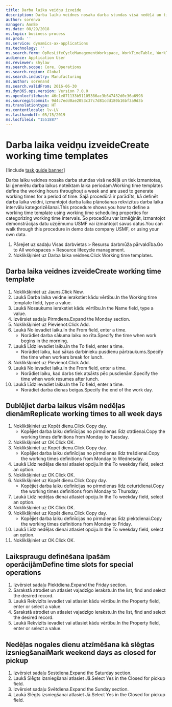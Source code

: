 ```yaml
---
title: Darba laika veidņu izveide
description: Darba laiku veidnes nosaka darba stundas visā nedēļā un tiek izmantotas, lai ģenerētu darba laikus noteiktam laika periodam.
author: sorenva
manager: AnnBe
ms.date: 08/29/2018
ms.topic: business-process
ms.prod: ''
ms.service: dynamics-ax-applications
ms.technology: ''
ms.search.form: OpResLifeCycleManagementWorkspace, WorkTimeTable, WorkTimeCopyDayDialog
audience: Application User
ms.reviewer: shylaw
ms.search.scope: Core, Operations
ms.search.region: Global
ms.search.industry: Manufacturing
ms.author: sorenand
ms.search.validFrom: 2016-06-30
ms.dyn365.ops.version: Version 7.0.0
ms.openlocfilehash: 46c1e871133b51105386ac3b647432d0c36a6998
ms.sourcegitcommit: 9d4c7edd0ae2053c37c7d81cdd180b16bf3a9d3b
ms.translationtype: HT
ms.contentlocale: lv-LV
ms.lasthandoff: 05/15/2019
ms.locfileid: "1551887"
---
```

# <a name="create-working-time-templates"></a><span data-ttu-id="1c719-103">Darba laika veidņu izveide</span><span class="sxs-lookup"><span data-stu-id="1c719-103">Create working time templates</span></span>

[!include [task guide banner](../../includes/task-guide-banner.md)]

<span data-ttu-id="1c719-104">Darba laiku veidnes nosaka darba stundas visā nedēļā un tiek izmantotas, lai ģenerētu darba laikus noteiktam laika periodam.</span><span class="sxs-lookup"><span data-stu-id="1c719-104">Working time templates define the working hours throughout a week and are used to generate working times for a period of time.</span></span> <span data-ttu-id="1c719-105">Šajā procedūrā ir parādīts, kā definēt darba laika veidni, izmantojot darba laika plānošanas rekvizītus darba laika intervālu kategorizēšanai.</span><span class="sxs-lookup"><span data-stu-id="1c719-105">This procedure shows you how to define a working time template using working time scheduling properties for categorizing working time intervals.</span></span> <span data-ttu-id="1c719-106">Šo procedūru var izmēģināt, izmantojot demonstrācijas datu uzņēmumu USMF vai izmantojot savus datus.</span><span class="sxs-lookup"><span data-stu-id="1c719-106">You can walk through this procedure in demo data company USMF, or using your own data.</span></span>

1. <span data-ttu-id="1c719-107">Pārejiet uz sadaļu Visas darbvietas > Resursu darbmūža pārvaldība.</span><span class="sxs-lookup"><span data-stu-id="1c719-107">Go to All workspaces > Resource lifecycle management.</span></span>
2. <span data-ttu-id="1c719-108">Noklikšķiniet uz Darba laika veidnes.</span><span class="sxs-lookup"><span data-stu-id="1c719-108">Click Working time templates.</span></span>

## <a name="create-working-time-template"></a><span data-ttu-id="1c719-109">Darba laika veidnes izveide</span><span class="sxs-lookup"><span data-stu-id="1c719-109">Create working time template</span></span>
1. <span data-ttu-id="1c719-110">Noklikšķiniet uz Jauns.</span><span class="sxs-lookup"><span data-stu-id="1c719-110">Click New.</span></span>
2. <span data-ttu-id="1c719-111">Laukā Darba laika veidne ierakstiet kādu vērtību.</span><span class="sxs-lookup"><span data-stu-id="1c719-111">In the Working time template field, type a value.</span></span>
3. <span data-ttu-id="1c719-112">Laukā Nosaukums ierakstiet kādu vērtību.</span><span class="sxs-lookup"><span data-stu-id="1c719-112">In the Name field, type a value.</span></span>
4. <span data-ttu-id="1c719-113">Izvērsiet sadaļu Pirmdiena.</span><span class="sxs-lookup"><span data-stu-id="1c719-113">Expand the Monday section.</span></span>
5. <span data-ttu-id="1c719-114">Noklikšķiniet uz Pievienot.</span><span class="sxs-lookup"><span data-stu-id="1c719-114">Click Add.</span></span>
6. <span data-ttu-id="1c719-115">Laukā No ievadiet laiku.</span><span class="sxs-lookup"><span data-stu-id="1c719-115">In the From field, enter a time.</span></span>
    * <span data-ttu-id="1c719-116">Norādiet darba sākuma laiku no rīta.</span><span class="sxs-lookup"><span data-stu-id="1c719-116">Specify the time when work begins in the morning.</span></span>  
7. <span data-ttu-id="1c719-117">Laukā Līdz ievadiet laiku.</span><span class="sxs-lookup"><span data-stu-id="1c719-117">In the To field, enter a time.</span></span>
    * <span data-ttu-id="1c719-118">Norādiet laiku, kad sākas darbinieku pusdienu pārtraukums.</span><span class="sxs-lookup"><span data-stu-id="1c719-118">Specify the time when workers break for lunch.</span></span>  
8. <span data-ttu-id="1c719-119">Noklikšķiniet uz Pievienot.</span><span class="sxs-lookup"><span data-stu-id="1c719-119">Click Add.</span></span>
9. <span data-ttu-id="1c719-120">Laukā No ievadiet laiku.</span><span class="sxs-lookup"><span data-stu-id="1c719-120">In the From field, enter a time.</span></span>
    * <span data-ttu-id="1c719-121">Norādiet laiku, kad darbs tiek atsākts pēc pusdienām.</span><span class="sxs-lookup"><span data-stu-id="1c719-121">Specify the time when work resumes after lunch.</span></span>  
10. <span data-ttu-id="1c719-122">Laukā Līdz ievadiet laiku.</span><span class="sxs-lookup"><span data-stu-id="1c719-122">In the To field, enter a time.</span></span>
    * <span data-ttu-id="1c719-123">Norādiet darba dienas beigas.</span><span class="sxs-lookup"><span data-stu-id="1c719-123">Specify the end of the work day.</span></span>  

## <a name="replicate-working-times-to-all-week-days"></a><span data-ttu-id="1c719-124">Dublējiet darba laikus visām nedēļas dienām</span><span class="sxs-lookup"><span data-stu-id="1c719-124">Replicate working times to all week days</span></span>
1. <span data-ttu-id="1c719-125">Noklikšķiniet uz Kopēt dienu.</span><span class="sxs-lookup"><span data-stu-id="1c719-125">Click Copy day.</span></span>
    * <span data-ttu-id="1c719-126">Kopējiet darba laiku definīcijas no pirmdienas līdz otrdienai.</span><span class="sxs-lookup"><span data-stu-id="1c719-126">Copy the working times definitions from Monday to Tuesday.</span></span>  
2. <span data-ttu-id="1c719-127">Noklikšķiniet uz OK.</span><span class="sxs-lookup"><span data-stu-id="1c719-127">Click OK.</span></span>
3. <span data-ttu-id="1c719-128">Noklikšķiniet uz Kopēt dienu.</span><span class="sxs-lookup"><span data-stu-id="1c719-128">Click Copy day.</span></span>
    * <span data-ttu-id="1c719-129">Kopējiet darba laiku definīcijas no pirmdienas līdz trešdienai.</span><span class="sxs-lookup"><span data-stu-id="1c719-129">Copy the working times definitions from Monday to Wednesday.</span></span>  
4. <span data-ttu-id="1c719-130">Laukā Līdz nedēļas dienai atlasiet opciju.</span><span class="sxs-lookup"><span data-stu-id="1c719-130">In the To weekday field, select an option.</span></span>
5. <span data-ttu-id="1c719-131">Noklikšķiniet uz OK.</span><span class="sxs-lookup"><span data-stu-id="1c719-131">Click OK.</span></span>
6. <span data-ttu-id="1c719-132">Noklikšķiniet uz Kopēt dienu.</span><span class="sxs-lookup"><span data-stu-id="1c719-132">Click Copy day.</span></span>
    * <span data-ttu-id="1c719-133">Kopējiet darba laiku definīcijas no pirmdienas līdz ceturtdienai.</span><span class="sxs-lookup"><span data-stu-id="1c719-133">Copy the working times definitions from Monday to Thursday.</span></span>  
7. <span data-ttu-id="1c719-134">Laukā Līdz nedēļas dienai atlasiet opciju.</span><span class="sxs-lookup"><span data-stu-id="1c719-134">In the To weekday field, select an option.</span></span>
8. <span data-ttu-id="1c719-135">Noklikšķiniet uz OK.</span><span class="sxs-lookup"><span data-stu-id="1c719-135">Click OK.</span></span>
9. <span data-ttu-id="1c719-136">Noklikšķiniet uz Kopēt dienu.</span><span class="sxs-lookup"><span data-stu-id="1c719-136">Click Copy day.</span></span>
    * <span data-ttu-id="1c719-137">Kopējiet darba laiku definīcijas no pirmdienas līdz piektdienai.</span><span class="sxs-lookup"><span data-stu-id="1c719-137">Copy the working times definitions from Monday to Friday.</span></span>  
10. <span data-ttu-id="1c719-138">Laukā Līdz nedēļas dienai atlasiet opciju.</span><span class="sxs-lookup"><span data-stu-id="1c719-138">In the To weekday field, select an option.</span></span>
11. <span data-ttu-id="1c719-139">Noklikšķiniet uz OK.</span><span class="sxs-lookup"><span data-stu-id="1c719-139">Click OK.</span></span>

## <a name="define-time-slots-for-special-operations"></a><span data-ttu-id="1c719-140">Laikspraugu definēšana īpašām operācijām</span><span class="sxs-lookup"><span data-stu-id="1c719-140">Define time slots for special operations</span></span>
1. <span data-ttu-id="1c719-141">Izvērsiet sadaļu Piektdiena.</span><span class="sxs-lookup"><span data-stu-id="1c719-141">Expand the Friday section.</span></span>
2. <span data-ttu-id="1c719-142">Sarakstā atrodiet un atlasiet vajadzīgo ierakstu.</span><span class="sxs-lookup"><span data-stu-id="1c719-142">In the list, find and select the desired record.</span></span>
3. <span data-ttu-id="1c719-143">Laukā Rekvizīts ievadiet vai atlasiet kādu vērtību.</span><span class="sxs-lookup"><span data-stu-id="1c719-143">In the Property field, enter or select a value.</span></span>
4. <span data-ttu-id="1c719-144">Sarakstā atrodiet un atlasiet vajadzīgo ierakstu.</span><span class="sxs-lookup"><span data-stu-id="1c719-144">In the list, find and select the desired record.</span></span>
5. <span data-ttu-id="1c719-145">Laukā Rekvizīts ievadiet vai atlasiet kādu vērtību.</span><span class="sxs-lookup"><span data-stu-id="1c719-145">In the Property field, enter or select a value.</span></span>

## <a name="mark-weekend-days-as-closed-for-pickup"></a><span data-ttu-id="1c719-146">Nedēļas nogales dienu atzīmēšana kā slēgtas izsniegšanai</span><span class="sxs-lookup"><span data-stu-id="1c719-146">Mark weekend days as closed for pickup</span></span>
1. <span data-ttu-id="1c719-147">Izvērsiet sadaļu Sestdiena.</span><span class="sxs-lookup"><span data-stu-id="1c719-147">Expand the Saturday section.</span></span>
2. <span data-ttu-id="1c719-148">Laukā Slēgts izsniegšanai atlasiet Jā.</span><span class="sxs-lookup"><span data-stu-id="1c719-148">Select Yes in the Closed for pickup field.</span></span>
3. <span data-ttu-id="1c719-149">Izvērsiet sadaļu Svētdiena.</span><span class="sxs-lookup"><span data-stu-id="1c719-149">Expand the Sunday section.</span></span>
4. <span data-ttu-id="1c719-150">Laukā Slēgts izsniegšanai atlasiet Jā.</span><span class="sxs-lookup"><span data-stu-id="1c719-150">Select Yes in the Closed for pickup field.</span></span>

